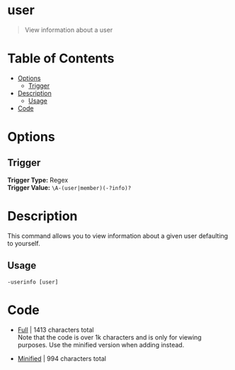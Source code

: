 # user
> View information about a user

# Table of Contents
* [Options](#Options)
	* [Trigger](##Trigger)
* [Description](#Description)
	* [Usage](##Usage)
* [Code](#Code)

# Options
## Trigger
**Trigger Type:** Regex<br>
**Trigger Value:** `\A-(user|member)(-?info)?`<br>


# Description
This command allows you to view information about a given user defaulting to yourself.

## Usage
`-userinfo [user]`

# Code
* [Full](./user/user.cc.go) | 1413 characters total<br>
Note that the code is over 1k characters and is only for viewing purposes. Use the minified version when adding instead.

* [Minified](./user.minified.go) | 994 characters total<br>